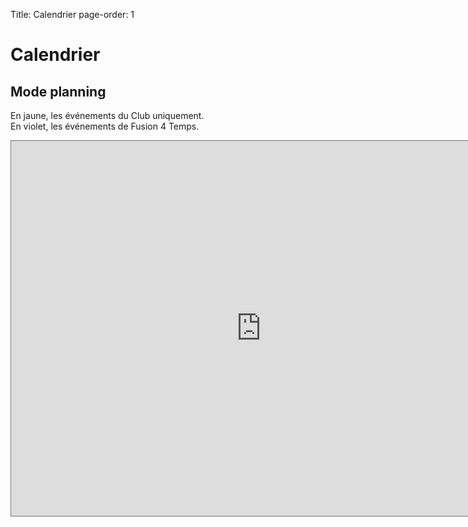 Title: Calendrier
page-order: 1

# Calendrier

## Mode planning

En jaune, les événements du Club uniquement.  
En violet, les événements de Fusion 4 Temps.
 
<center>
<iframe src="https://calendar.google.com/calendar/embed?height=600&amp;wkst=2&amp;bgcolor=%23ffffff&amp;ctz=Europe%2FParis&amp;src=ZjE0OTdoamRoODE0MGQ4NnFyYWZmODRmZGdAZ3JvdXAuY2FsZW5kYXIuZ29vZ2xlLmNvbQ&amp;src=ZnVzaW9uNHRlbXBzQGdtYWlsLmNvbQ&amp;color=%23F6BF26&amp;color=%238E24AA&amp;mode=AGENDA" style="border:solid 1px #777" width="800" height="600" frameborder="0" scrolling="no"></iframe>
</center>

<!-- 
## Mode semaine
<center>
<iframe src="https://calendar.google.com/calendar/embed?height=600&amp;wkst=2&amp;bgcolor=%23ffffff&amp;ctz=Europe%2FParis&amp;src=ZjE0OTdoamRoODE0MGQ4NnFyYWZmODRmZGdAZ3JvdXAuY2FsZW5kYXIuZ29vZ2xlLmNvbQ&amp;src=ZnVzaW9uNHRlbXBzQGdtYWlsLmNvbQ&amp;color=%23F6BF26&amp;color=%238E24AA&amp;mode=WEEK" style="border:solid 1px #777" width="800" height="600" frameborder="0" scrolling="no"></iframe>
</center>
-->
